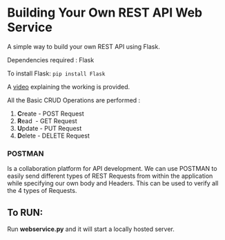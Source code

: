 # Building Your Own REST API Web Service
A simple way to build your own REST API using Flask.

Dependencies required : Flask

To install Flask: `pip install Flask`

A <a href = "https://drive.google.com/file/d/1IBGTtlGpTOmJvWcs6EB1Dgu179qzCML1/view?usp=sharing">video</a> explaining the working is provided.

All the Basic CRUD Operations are performed :
1. <b>C</b>reate&nbsp;- POST Request
2. <b>R</b>ead  &nbsp;- GET Request
3. <b>U</b>pdate&nbsp;- PUT Request
4. <b>D</b>elete&nbsp;- DELETE Request

<h3>POSTMAN</h3>Is a collaboration platform for API development. We can use POSTMAN to easily send different types of REST Requests from within the application while specifying our own body and Headers. This can be used to verify all the 4 types of Requests.

<h2> To RUN:</h2>
Run <b>webservice.py</b> and it will start a locally hosted server.


